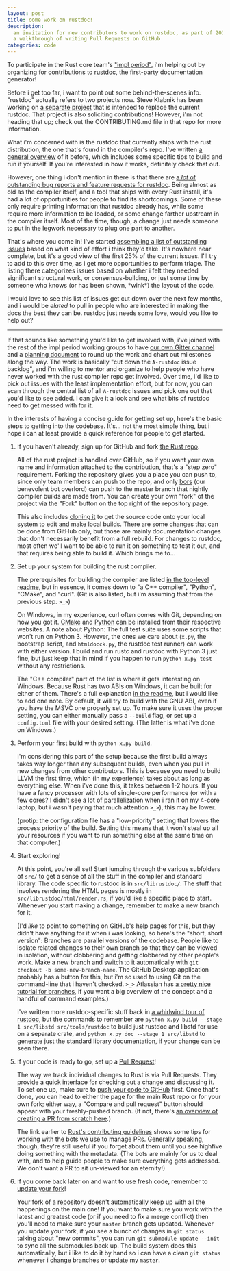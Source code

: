 ```yaml
---
layout: post
title: come work on rustdoc!
description:
  an invitation for new contributors to work on rustdoc, as part of 2017's "impl period", including
  a walkthrough of writing Pull Requests on GitHub
categories: code
---
```


To participate in the Rust core team's ["impl period"][], i'm helping out by organizing for
contributions to [rustdoc][], the first-party documentation generator!

["impl period"]: https://blog.rust-lang.org/2017/09/18/impl-future-for-rust.html
[rustdoc]: /code/2017/06/21/a-whirlwind-tour-of-rustdoc/

Before i get too far, i want to point out some behind-the-scenes info. "rustdoc" actually refers to
two projects now. Steve Klabnik has been working on [a separate project][neo-rustdoc] that is
intended to replace the current rustdoc. That project is also soliciting contributions! However, i'm
not heading that up; check out the CONTRIBUTING.md file in that repo for more information.

[neo-rustdoc]: https://github.com/steveklabnik/rustdoc

What i'm concerned with is the rustdoc that currently ships with the rust distribution, the one
that's found in the compiler's repo. I've written [a general overview][rustdoc] of it before, which
includes some specific tips to build and run it yourself. If you're interested in how it works,
definitely check that out.

However, one thing i don't mention in there is that there are [a *lot* of outstanding bug reports
and feature requests for rustdoc][A-rustdoc]. Being almost as old as the compiler itself, and a tool
that ships with every Rust install, it's had a lot of opportunities for people to find its
shortcomings. Some of these only require printing information that rustdoc already has, while some
require more information to be loaded, or some change farther upstream in the compiler itself. Most
of the time, though, a change just needs someone to put in the legwork necessary to plug one part to
another.

[A-rustdoc]: https://github.com/rust-lang/rust/issues?q=is%3Aopen+is%3Aissue+label%3AA-rustdoc

That's where you come in! I've started [assembling a list of outstanding issues][backlog] based on
what kind of effort i think they'd take. It's nowhere near complete, but it's a good view of the
first 25% of the current issues. I'll try to add to this over time, as i get more opportunities to
perform triage. The listing there categorizes issues based on whether i felt they needed significant
structural work, or consensus-building, or just some time by someone who knows (or has been shown,
\*wink\*) the layout of the code.

[backlog]: https://github.com/nrc/dev-tools-team/issues/23

I would love to see this list of issues get cut down over the next few months, and i would be
*elated* to pull in people who are interested in making the docs the best they can be. rustdoc just
needs some love, would you like to help out?

-----

If that sounds like something you'd like to get involved with, i've joined with the rest of the impl
period working groups to have [our own Gitter channel][WG-docs-rustdoc] and a [planning
document][paper] to round up the work and chart out milestones along the way. The work is basically
"cut down the `A-rustdoc` issue backlog", and i'm willing to mentor and organize to help people who
have never worked with the rust compiler repo get involved. Over time, i'd like to pick out issues
with the least implementation effort, but for now, you can scan through the central list of all
`A-rustdoc` issues and pick one out that you'd like to see added. I can give it a look and see what
bits of rustdoc need to get messed with for it.

[WG-docs-rustdoc]: https://gitter.im/rust-impl-period/WG-docs-rustdoc
[paper]: https://paper.dropbox.com/doc/Rustdoc-issue-roundup-ZSIIXNDGEPozTM9axn0BO

In the interests of having a concise guide for getting set up, here's the basic steps to getting
into the codebase. It's... not the most simple thing, but i hope i can at least provide a quick
reference for people to get started.

1. If you haven't already, sign up for GitHub and fork [the Rust repo][rust-lang/rust].

   All of the rust project is handled over GitHub, so if you want your own name and information
   attached to the contribution, that's a "step zero" requirement. Forking the repository gives you
   a place you can push to, since only team members can push to the repo, and only [bors][] (our
   benevolent bot overlord) can push to the master branch that nightly compiler builds are made
   from. You can create your own "fork" of the project via the "Fork" button on the top right of the
   repository page.

   This also includes [cloning it][clone] to get the source code onto your local system to edit and
   make local builds. There are some changes that can be done from GitHub only, but those are mainly
   documentation changes that don't necessarily benefit from a full rebuild. For changes to rustdoc,
   most often we'll want to be able to run it on something to test it out, and that requires being
   able to build it. Which brings me to...

2. Set up your system for building the rust compiler.

   The prerequisites for building the compiler are listed [in the top-level readme][build-prereqs],
   but in essence, it comes down to "a C++ compiler", "Python", "CMake", and "curl". (Git is also
   listed, but i'm assuming that from the previous step. `>_>`)

   On Windows, in my experience, curl often comes with Git, depending on how you got it. [CMake][]
   and [Python][] can be installed from their respective websites. A note about Python: The full
   test suite uses some scripts that won't run on Python 3. However, the ones we care about (`x.py`,
   the bootstrap script, and `htmldocck.py`, the rustdoc test runner) can work with either version.
   I build and run rustc and rustdoc with Python 3 just fine, but just keep that in mind if you
   happen to run `python x.py test` without any restrictions.

   The "C++ compiler" part of the list is where it gets interesting on Windows. Because Rust has two
   ABIs on Windows, it can be built for either of them. There's a full explanation [in the
   readme][windows-abi], but i would like to add one note. By default, it will try to build with the
   GNU ABI, even if you have the MSVC one properly set up. To make sure it uses the proper setting,
   you can either manually pass a `--build` flag, or set up a `config.toml` file with your desired
   setting. (The latter is what i've done on Windows.)

3. Perform your first build with `python x.py build`.

   I'm considering this part of the setup because the first build always takes way longer than any
   subsequent builds, even when you pull in new changes from other contributors. This is because you
   need to build LLVM the first time, which (in my experience) takes about as long as everything
   else. When i've done this, it takes between 1-2 hours. If you have a fancy processor with lots of
   single-core performance (or with a few cores? I didn't see a lot of parallelization when i ran it
   on my 4-core laptop, but i wasn't paying that much attention `>_>`), this may be lower.

   (protip: the configuration file has a "low-priority" setting that lowers the process priority of
   the build. Setting this means that it won't steal up all your resources if you want to run
   something else at the same time on that computer.)

4. Start exploring!

   At this point, you're all set! Start jumping through the various subfolders of `src/` to get a
   sense of all the stuff in the compiler and standard library. The code specific to rustdoc is in
   `src/librustdoc/`. The stuff that involves rendering the HTML pages is mostly in
   `src/librustdoc/html/render.rs`, if you'd like a specific place to start. Whenever you start
   making a change, remember to make a new branch for it.

   (I'd *like* to point to something on GitHub's help pages for this, but they didn't have anything
   for it when i was looking, so here's the "short, short version": Branches are parallel versions
   of the codebase. People like to isolate related changes to their own branch so that they can be
   viewed in isolation, without clobbering and getting clobbered by other people's work. Make a new
   branch and switch to it automatically with `git checkout -b some-new-branch-name`. The GitHub
   Desktop application probably has a button for this, but i'm so used to using Git on the
   command-line that i haven't checked. `>_>` Atlassian has [a pretty nice tutorial for
   branches][branch-tut], if you want a big overview of the concept and a handful of command
   examples.)

   I've written more rustdoc-specific stuff back in [a whirlwind tour of rustdoc][rustdoc], but the
   commands to remember are `python x.py build --stage 1 src/libstd src/tools/rustdoc` to build just
   rustdoc and libstd for use on a separate crate, and `python x.py doc --stage 1 src/libstd` to
   generate just the standard library documentation, if your change can be seen there.

5. If your code is ready to go, set up a [Pull Request][]!

   The way we track individual changes to Rust is via Pull Requests. They provide a quick interface
   for checking out a change and discussing it. To set one up, make sure to [push your code to
   GitHub][push] first. Once that's done, you can head to either the page for the main Rust repo or
   for your own fork; either way, a "Compare and pull request" button should appear with your
   freshly-pushed branch. (If not, there's [an overview of creating a PR from scratch
   here][make-a-pr].)

   The link earlier to [Rust's contributing guidelines][Pull Request] shows some tips for working
   with the bots we use to manage PRs. Generally speaking, though, they're still useful if you
   forget about them until you see highfive doing something with the metadata. (The bots are mainly
   for us to deal with, and to help guide people to make sure everything gets addressed. We don't
   want a PR to sit un-viewed for an eternity!)

6. If you come back later on and want to use fresh code, remember to [update your fork][update]!

   Your fork of a repository doesn't automatically keep up with all the happenings on the main one!
   If you want to make sure you work with the latest and greatest code (or if you need to fix a
   merge conflict) then you'll need to make sure your `master` branch gets updated. Whenever you
   update your fork, if you see a bunch of changes in `git status` talking about "new commits", you
   can run `git submodule update --init` to sync all the submodules back up. The build system does
   this automatically, but i like to do it by hand so i can have a clean `git status` whenever i
   change branches or update my `master`.

[rust-lang/rust]: https://github.com/rust-lang/rust
[bors]: https://buildbot2.rust-lang.org/homu/
[clone]: https://help.github.com/articles/cloning-a-repository/
[build-prereqs]: https://github.com/rust-lang/rust#building-from-source
[CMake]: https://cmake.org/download/
[Python]: https://www.python.org/downloads/
[windows-abi]: https://github.com/rust-lang/rust#building-on-windows
[branch-tut]: https://www.atlassian.com/git/tutorials/using-branches
[Pull Request]: https://github.com/rust-lang/rust/blob/master/CONTRIBUTING.md#pull-requests
[push]: https://help.github.com/articles/pushing-to-a-remote/
[make-a-pr]: https://help.github.com/articles/creating-a-pull-request/
[update]: https://help.github.com/articles/syncing-a-fork/
